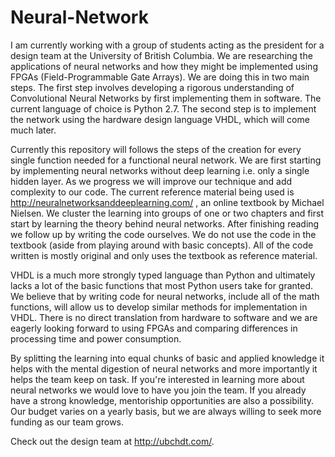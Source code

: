 # Neural-Network
I am currently working with a group of students acting as the president for a design team at the University of British Columbia. We are
researching the applications of neural networks and how they might be implemented using FPGAs (Field-Programmable Gate Arrays). We are doing
this in two main steps. The first step involves developing a rigorous understanding of Convolutional Neural Networks by first implementing
them in software. The current language of choice is Python 2.7. The second step is to implement the network using the hardware design 
language VHDL, which will come much later.

Currently this repository will follows the steps of the creation for every single function needed for a functional neural network. We are
first starting by implementing neural networks without deep learning i.e. only a single hidden layer. As we progress we will improve our
technique and add complexity to our code. The current reference material being used is http://neuralnetworksanddeeplearning.com/ , an online
textbook by Michael Nielsen. We cluster the learning into groups of one or two chapters and first start by learning the theory behind neural
networks. After finishing reading we follow up by writing the code ourselves. We do not use the code in the textbook (aside from playing
around with basic concepts). All of the code written is mostly original and only uses the textbook as reference material.

VHDL is a much more strongly typed language than Python and ultimately lacks a lot of the basic functions that most Python users take for 
granted. We believe that by writing code for neural networks, include all of the math functions, will allow us to develop similar methods
for implementation in VHDL. There is no direct translation from hardware to software and we are eagerly looking forward to using FPGAs and 
comparing differences in processing time and power consumption.

By splitting the learning into equal chunks of basic and applied knowledge it helps with the mental digestion of neural networks and more
importantly it helps the team keep on task. If you're interested in learning more about neural networks we would love to have you join the 
team. If you already have a strong knowledge, mentoriship opportunities are also a possibility. Our budget varies on a yearly basis, but we
are always willing to seek more funding as our team grows.

Check out the design team at http://ubchdt.com/.
